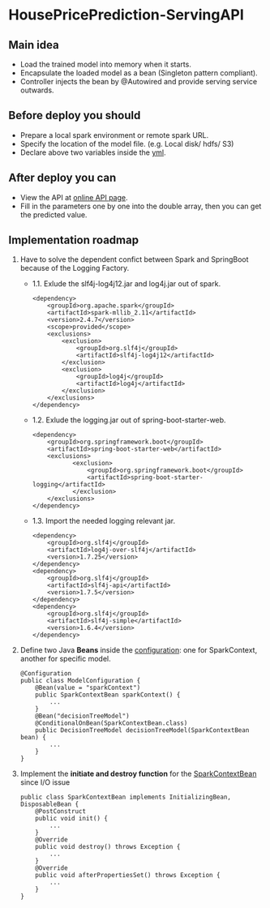 

# HousePricePrediction-ServingAPI

## Main idea

 - Load the trained model into memory when it starts. 
 - Encapsulate the loaded model as a bean (Singleton pattern compliant).
 - Controller injects the bean by @Autowired and provide serving service outwards.

## Before deploy you should
 - Prepare a local spark environment or remote spark URL.
 - Specify the location of the model file. (e.g. Local disk/ hdfs/ S3)
 - Declare above two variables inside the [yml](https://github.com/saLeox/HousePricePrediction-ServingAPI/blob/main/src/main/resources/application.yml).

## After deploy you can

 - View the API at [online API page](http://localhost:8081/swagger-ui/index.html#/). 
-  Fill in the parameters one by one into the double array, then you can get the predicted value.

## Implementation roadmap

 1. Have to solve the dependent confict between Spark and SpringBoot
    because of the Logging Factory.

	 - 1.1. Exlude the slf4j-log4j12.jar and log4j.jar out of spark.
		```
		<dependency>
		    <groupId>org.apache.spark</groupId>
		    <artifactId>spark-mllib_2.11</artifactId>
		    <version>2.4.7</version>
		    <scope>provided</scope>
            <exclusions>  
                <exclusion>   
                    <groupId>org.slf4j</groupId>  
                    <artifactId>slf4j-log4j12</artifactId>  
                </exclusion>  
                <exclusion>   
                    <groupId>log4j</groupId>  
                    <artifactId>log4j</artifactId>  
                </exclusion>  
            </exclusions> 
		</dependency>
		```
		
	 - 1.2. Exlude the logging.jar out of spring-boot-starter-web.
		```
		<dependency>
			<groupId>org.springframework.boot</groupId>
			<artifactId>spring-boot-starter-web</artifactId>
		    <exclusions>
	               <exclusion>
	                   <groupId>org.springframework.boot</groupId>
	                   <artifactId>spring-boot-starter-logging</artifactId>
	               </exclusion>
		    </exclusions>
		</dependency>
		```
	 - 1.3. Import the needed logging relevant jar.
		```
		<dependency>
		    <groupId>org.slf4j</groupId>
		    <artifactId>log4j-over-slf4j</artifactId>
		    <version>1.7.25</version>
		</dependency>
		<dependency>
		    <groupId>org.slf4j</groupId>
		    <artifactId>slf4j-api</artifactId>
		    <version>1.7.5</version>
		</dependency>
		<dependency>
		    <groupId>org.slf4j</groupId>
		    <artifactId>slf4j-simple</artifactId>
		    <version>1.6.4</version>
		</dependency>
		```

 2. Define two Java **Beans** inside the [configuration](https://github.com/saLeox/HousePricePrediction-ServingAPI/blob/main/src/main/java/go5/bigdata/init/ModelConfiguration.java): one for SparkContext, another for specific model.

	```
	@Configuration
	public class ModelConfiguration {
		@Bean(value = "sparkContext")
		public SparkContextBean sparkContext() {
			...
		}
		@Bean("decisionTreeModel")
		@ConditionalOnBean(SparkContextBean.class)
		public DecisionTreeModel decisionTreeModel(SparkContextBean bean) {
			...
		}
	}
	```

 3. Implement the **initiate and destroy function** for the [SparkContextBean](https://github.com/saLeox/HousePricePrediction-ServingAPI/blob/main/src/main/java/go5/bigdata/init/SparkContextBean.java) since I/O issue

	```
	public class SparkContextBean implements InitializingBean, DisposableBean {
		@PostConstruct
		public void init() {
			...
		}
		@Override
		public void destroy() throws Exception {
			...
		}
		@Override
		public void afterPropertiesSet() throws Exception {
			...
		}
	}
	```
